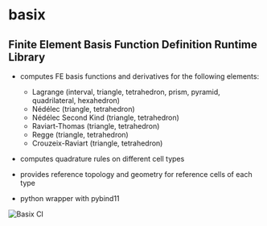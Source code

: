 # basix

## Finite Element Basis Function Definition Runtime Library

* computes FE basis functions and derivatives for the following elements:
  - Lagrange (interval, triangle, tetrahedron, prism, pyramid, quadrilateral, hexahedron)
  - Nédélec (triangle, tetrahedron)
  - Nédélec Second Kind (triangle, tetrahedron)
  - Raviart-Thomas (triangle, tetrahedron)
  - Regge (triangle, tetrahedron)
  - Crouzeix-Raviart (triangle, tetrahedron)

* computes quadrature rules on different cell types
* provides reference topology and geometry for reference cells of each type
* python wrapper with pybind11


![Basix CI](https://github.com/FEniCS/basix/workflows/Basix%20CI/badge.svg)
